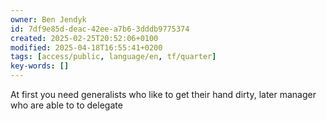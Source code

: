 ```yaml
---
owner: Ben Jendyk
id: 7df9e85d-deac-42ee-a7b6-3dddb9775374
created: 2025-02-25T20:52:06+0100
modified: 2025-04-18T16:55:41+0200
tags: [access/public, language/en, tf/quarter]
key-words: []
---
```


At first you need generalists who like to get their hand dirty, later manager who are able to to delegate